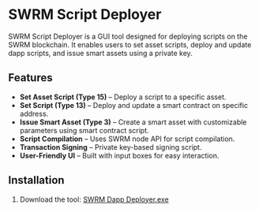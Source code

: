 # SWRM Script Deployer

SWRM Script Deployer is a GUI tool designed for deploying scripts on the SWRM blockchain. It enables users to set asset scripts, deploy and update dapp scripts, and issue smart assets using a private key.

## Features

- **Set Asset Script (Type 15)** – Deploy a script to a specific asset.
- **Set Script (Type 13)** – Deploy and update a smart contract on specific address.
- **Issue Smart Asset (Type 3)** – Create a smart asset with customizable parameters using smart contract script.
- **Script Compilation** – Uses SWRM node API for script compilation.
- **Transaction Signing** – Private key-based signing script.
- **User-Friendly UI** – Built with input boxes for easy interaction.

## Installation

1. Download the tool:
[SWRM Dapp Deployer.exe](https://github.com/SWRM-Network/Script_Deployer_Tool/blob/5ae601dc95882f6af9a9191ea00663f0dc0f50a0/SWRM%20Dapp%20Deployer.exe)
